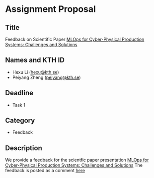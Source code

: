 # Assignment Proposal

## Title

Feedback on Scientific Paper [MLOps for Cyber-Physical Production Systems: Challenges and Solutions](https://github.com/KTH/devops-course/pull/2486)

## Names and KTH ID

  - Hexu Li (hexu@kth.se)
  - Peiyang Zheng (peiyang@kth.se)

## Deadline

- Task 1

## Category

- Feedback

## Description

We provide a feedback for the scientfic paper presentation [MLOps for Cyber-Physical Production Systems: Challenges and Solutions](https://github.com/KTH/devops-course/pull/2486)
The feedback is posted as a comment [here](https://github.com/KTH/devops-course/pull/2486#issuecomment-2356898018)
